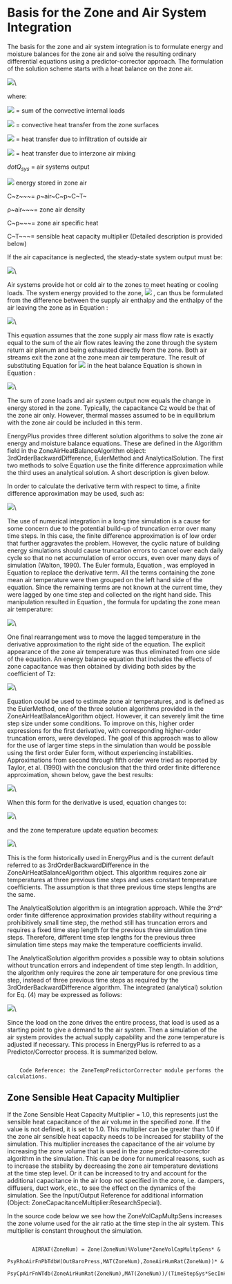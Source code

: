 # Basis for the Zone and Air System Integration

The basis for the zone and air system integration is to formulate energy and moisture balances for the zone air and solve the resulting ordinary differential equations using a predictor-corrector approach. The formulation of the solution scheme starts with a heat balance on the zone air.

![](media/image9.png)\


where:

![](media/image10.png)  = sum of the convective internal loads

![](media/image11.png)  = convective heat transfer from the zone surfaces

![](media/image12.png)  = heat transfer due to infiltration of outside air

![](media/image13.png)  = heat transfer due to interzone air mixing

$dot{Q}_{sys}$ = air systems output

![](media/image15.png) energy stored in zone air

C~z~~~= ρ~air~C~p~C~T~

ρ~air~~~= zone air density

C~p~~~= zone air specific heat

C~T~~~= sensible heat capacity multiplier (Detailed description is provided below)

If the air capacitance is neglected, the steady-state system output must be:

![](media/image16.png)\


Air systems provide hot or cold air to the zones to meet heating or cooling loads. The system energy provided to the zone, ![](media/image17.png) , can thus be formulated from the difference between the supply air enthalpy and the enthalpy of the air leaving the zone as in Equation :

![](media/image18.png)\


This equation assumes that the zone supply air mass flow rate is exactly equal to the sum of the air flow rates leaving the zone through the system return air plenum and being exhausted directly from the zone. Both air streams exit the zone at the zone mean air temperature. The result of substituting Equation  for ![](media/image19.png)  in the heat balance Equation  is shown in Equation :

![](media/image20.png)\


The sum of zone loads and air system output now equals the change in energy stored in the zone. Typically, the capacitance Cz would be that of the zone air only. However, thermal masses assumed to be in equilibrium with the zone air could be included in this term.

EnergyPlus provides three different solution algorithms to solve the zone air energy and moisture balance equations. These are defined in the Algorithm field in the ZoneAirHeatBalanceAlgorithm object: 3rdOrderBackwardDifference, EulerMethod and AnalyticalSolution. The first two methods to solve Equation  use the finite difference approximation while the third uses an analytical solution. A short description is given below.

In order to calculate the derivative term with respect to time, a finite difference approximation may be used, such as:

![](media/image21.png)\


The use of numerical integration in a long time simulation is a cause for some concern due to the potential build-up of truncation error over many time steps. In this case, the finite difference approximation is of low order that further aggravates the problem. However, the cyclic nature of building energy simulations should cause truncation errors to cancel over each daily cycle so that no net accumulation of error occurs, even over many days of simulation (Walton, 1990). The Euler formula, Equation , was employed in Equation  to replace the derivative term. All the terms containing the zone mean air temperature were then grouped on the left hand side of the equation.  Since the remaining terms are not known at the current time, they were lagged by one time step and collected on the right hand side. This manipulation resulted in Equation , the formula for updating the zone mean air temperature:

![](media/image22.png)\


One final rearrangement was to move the lagged temperature in the derivative approximation to the right side of the equation. The explicit appearance of the zone air temperature was thus eliminated from one side of the equation. An energy balance equation that includes the effects of zone capacitance was then obtained by dividing both sides by the coefficient of Tz:

![](media/image23.png)\


Equation  could be used to estimate zone air temperatures, and is defined as the EulerMethod, one of the three solution algorithms provided in the ZoneAirHeatBalanceAlgorithm object. However, it can severely limit the time step size under some conditions. To improve on this, higher order expressions for the first derivative, with corresponding higher-order truncation errors, were developed. The goal of this approach was to allow for the use of larger time steps in the simulation than would be possible using the first order Euler form, without experiencing instabilities. Approximations from second through fifth order were tried as reported by Taylor, et al. (1990) with the conclusion that the third order finite difference approximation, shown below, gave the best results:

![](media/image24.png)\


When this form for the derivative is used, equation  changes to:

![](media/image25.png)\


and the zone temperature update equation becomes:

![](media/image26.png)\


This is the form historically used in EnergyPlus and is the current default referred to as 3rdOrderBackwardDifference in the ZoneAirHeatBalanceAlgorithm object. This algorithm requires zone air temperatures at three previous time steps and uses constant temperature coefficients. The assumption is that three previous time steps lengths are the same.

The AnalyticalSolution algorithm is an integration approach. While the 3^rd^ order finite difference approximation provides stability without requiring a prohibitively small time step, the method still has truncation errors and requires a fixed time step length for the previous three simulation time steps. Therefore, different time step lengths for the previous three simulation time steps may make the temperature coefficients invalid.

The AnalyticalSolution algorithm provides a possible way to obtain solutions without truncation errors and independent of time step length. In addition, the algorithm only requires the zone air temperature for one previous time step, instead of three previous time steps as required by the 3rdOrderBackwardDifference algorithm. The integrated (analytical) solution for Eq. (4) may be expressed as follows:

![](media/image27.png)\


Since the load on the zone drives the entire process, that load is used as a starting point to give a demand to the air system. Then a simulation of the air system provides the actual supply capability and the zone temperature is adjusted if necessary. This process in EnergyPlus is referred to as a Predictor/Corrector process. It is summarized below.

~~~~~~~~~~~~~~~~~~~~

    Code Reference: the ZoneTempPredictorCorrector module performs the calculations.
~~~~~~~~~~~~~~~~~~~~

## Zone Sensible Heat Capacity Multiplier

If the Zone Sensible Heat Capacity Multiplier = 1.0, this represents just the sensible heat capacitance of the air volume in the specified zone. If the value is not defined, it is set to 1.0. This multiplier can be greater than 1.0 if the zone air sensible heat capacity needs to be increased for stability of the simulation. This multiplier increases the capacitance of the air volume by increasing the zone volume that is used in the zone predictor-corrector algorithm in the simulation. This can be done for numerical reasons, such as to increase the stability by decreasing the zone air temperature deviations at the time step level. Or it can be increased to try and account for the additional capacitance in the air loop not specified in the zone, i.e. dampers, diffusers, duct work, etc., to see the effect on the dynamics of the simulation. See the Input/Output Reference for additional information (Object: ZoneCapacitanceMultiplier:ResearchSpecial).

In the source code below we see how the ZoneVolCapMultpSens increases the zone volume used for the air ratio at the time step in the air system. This multiplier is constant throughout the simulation.

~~~~~~~~~~~~~~~~~~~~

        AIRRAT(ZoneNum) = Zone(ZoneNum)%Volume*ZoneVolCapMultpSens* &
                   PsyRhoAirFnPbTdbW(OutBaroPress,MAT(ZoneNum),ZoneAirHumRat(ZoneNum))* &
                   PsyCpAirFnWTdb(ZoneAirHumRat(ZoneNum),MAT(ZoneNum))/(TimeStepSys*SecInHour)
~~~~~~~~~~~~~~~~~~~~
